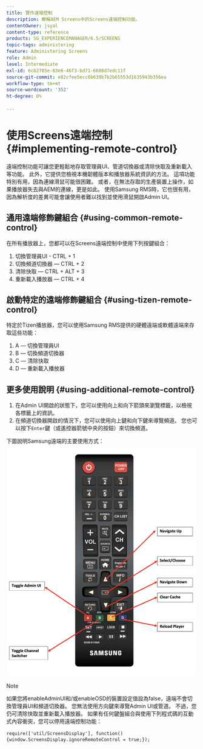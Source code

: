 ```yaml
---
title: 實作遠端控制
description: 瞭解AEM Screens中的Screens遠端控制功能。
contentOwner: jsyal
content-type: reference
products: SG_EXPERIENCEMANAGER/6.5/SCREENS
topic-tags: administering
feature: Administering Screens
role: Admin
level: Intermediate
exl-id: 6cb2705e-83e6-46f3-bd71-6688d7edc11f
source-git-commit: e82cfee5ecc6b639b7b2b65553d1635943b356ea
workflow-type: tm+mt
source-wordcount: '352'
ht-degree: 0%

---
```


# 使用Screens遠端控制 {#implementing-remote-control}

遠端控制功能可讓您更輕鬆地存取管理員UI、管道切換器或清除快取及重新載入等功能。 此外，它提供您檢視本機韌體版本和播放器系統資訊的方法。 這項功能特別有用，因為連線滑鼠可能很困難。 或者，在無法存取的生產裝置上操作，如果播放器失去與AEM的連線，更是如此。 使用Samsung RMS時，它也很有用，因為解析度的差異可能會讓使用者難以找到並使用滑鼠開啟Admin UI。

## 通用遠端修飾鍵組合 {#using-common-remote-control}

在所有播放器上，您都可以在Screens遠端控制中使用下列按鍵組合：

1. 切換管理員UI - CTRL + 1
1. 切換頻道切換器 — CTRL + 2
1. 清除快取 — CTRL + ALT + 3
1. 重新載入播放器 — CTRL + 4

## 啟動特定的遠端修飾鍵組合 {#using-tizen-remote-control}

特定於Tizen播放器，您可以使用Samsung RMS提供的硬體遠端或軟體遠端來存取這些功能：

1. A — 切換管理員UI
1. B — 切換頻道切換器
1. C — 清除快取
1. D — 重新載入播放器

## 更多使用說明 {#using-additional-remote-control}

1. 在Admin UI開啟的狀態下，您可以使用向上和向下箭頭來瀏覽標籤，以檢視各標籤上的資訊。
1. 在頻道切換器開啟的情況下，您可以使用向上鍵和向下鍵來導覽頻道。 您也可以按下`Enter`鍵（或遙控器箭號中央的按鈕）來切換頻道。

下圖說明Samsung遠端的主要使用方式：
![影像](assets/tizen/remote.png)

>[!NOTE]
>如果您將enableAdminUI和/或enableOSD的裝置設定值設為false，遠端不會切換管理員UI和頻道切換器。 您無法使用方向鍵來導覽Admin UI或管道。 不過，您仍可清除快取並重新載入播放器。 如果有任何鍵盤組合與使用下列程式碼的互動式內容衝突，您可以停用遠端控制功能：

```
require(['util/ScreensDisplay'], function() {window.ScreensDisplay.ignoreRemoteControl = true;}); 
```
